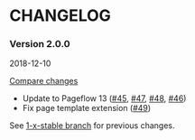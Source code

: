# CHANGELOG

### Version 2.0.0

2018-12-10

[Compare changes](https://github.com/codevise/pageflow-chart/compare/1-x-stable...v2.0.0)

- Update to Pageflow 13
  ([#45](https://github.com/codevise/pageflow-chart/pull/45),
   [#47](https://github.com/codevise/pageflow-chart/pull/47),
   [#48](https://github.com/codevise/pageflow-chart/pull/48),
   [#46](https://github.com/codevise/pageflow-chart/pull/46))
- Fix page template extension
  ([#49](https://github.com/codevise/pageflow-chart/pull/49))

See
[1-x-stable branch](https://github.com/codevise/pageflow-chart/blob/1-x-stable/CHANGELOG.md)
for previous changes.
